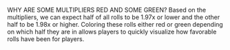 WHY ARE SOME MULTIPLIERS RED AND SOME GREEN?
Based on the multipliers, we can expect half of all rolls to be 1.97x or lower and the other half to be 1.98x or higher.
Coloring these rolls either red or green depending on which half they are in allows players to quickly visualize how favorable rolls have been for players.
